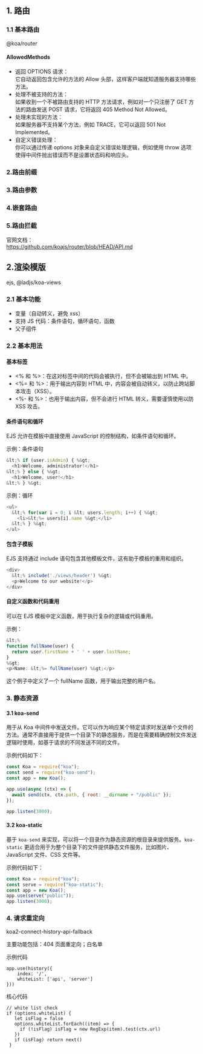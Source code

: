 ## 1\. 路由

### 1.1 基本路由

@koa/router

#### AllowedMethods

- 返回 OPTIONS 请求：  
  它自动返回包含允许的方法的 Allow 头部，这样客户端就知道服务器支持哪些方法。
- 处理不被支持的方法：  
  如果收到一个不被路由支持的 HTTP 方法请求，例如对一个只注册了 GET 方法的路由发送 POST 请求，它将返回 405 Method Not Allowed。
- 处理未实现的方法：  
  如果服务器不支持某个方法，例如 TRACE，它可以返回 501 Not Implemented。
- 自定义错误处理：  
  你可以通过传递 options 对象来自定义错误处理逻辑，例如使用 throw 选项使得中间件抛出错误而不是设置状态码和响应头。

### 2.路由前缀

### 3.路由参数

### 4.嵌套路由

### 5.路由拦截

官网文档：  
https://github.com/koajs/router/blob/HEAD/API.md

## 2.渲染模版

ejs, @ladjs/koa-views

### 2.1 基本功能

- 变量（自动转义，避免 xss）
- 支持 JS 代码：条件语句，循环语句，函数
- 父子组件

### 2.2 基本用法

#### 基本标签

- \<% 和 %>：在这对标签中间的代码会被执行，但不会被输出到 HTML 中。
- \<%= 和 %>：用于输出内容到 HTML 中，内容会被自动转义，以防止跨站脚本攻击（XSS）。
- \<%- 和 %>：也用于输出内容，但不会进行 HTML 转义，需要谨慎使用以防 XSS 攻击。

#### 条件语句和循环

EJS 允许在模板中直接使用 JavaScript 的控制结构，如条件语句和循环。

示例：条件语句

```javascript
&lt;% if (user.isAdmin) { %&gt;
  <h1>Welcome, administrator!</h1>
&lt;% } else { %&gt;
  <h1>Welcome, user!</h1>
&lt;% } %&gt;
```

示例：循环

```javascript
<ul>
  &lt;% for(var i = 0; i &lt; users.length; i++) { %&gt;
    <li>&lt;%= users[i].name %&gt;</li>
  &lt;% } %&gt;
</ul>
```

#### 包含子模板

EJS 支持通过 include 语句包含其他模板文件，这有助于模板的重用和组织。

```javascript
<div>
  &lt;% include('./views/header') %&gt;
  <p>Welcome to our website!</p>
</div>
```

#### 自定义函数和代码重用

可以在 EJS 模板中定义函数，用于执行复杂的逻辑或代码重用。

示例：

```javascript
&lt;%
function fullName(user) {
  return user.firstName + ' ' + user.lastName;
}
%&gt;
<p>Name: &lt;%= fullName(user) %&gt;</p>
```

这个例子中定义了一个 fullName 函数，用于输出完整的用户名。

### 3\. 静态资源

#### 3.1 koa-send

用于从 Koa 中间件中发送文件。它可以作为响应某个特定请求时发送单个文件的方法。通常不直接用于提供一个目录下的静态服务，而是在需要精确控制文件发送逻辑时使用，如基于请求的不同发送不同的文件。

示例代码如下：

```javascript
const Koa = require("koa");
const send = require("koa-send");
const app = new Koa();

app.use(async (ctx) => {
  await send(ctx, ctx.path, { root: __dirname + "/public" });
});

app.listen(3000);
```

#### 3.2 koa-static

基于 `koa-send` 来实现，可以将一个目录作为静态资源的根目录来提供服务。`koa-static` 更适合用于为整个目录下的文件提供静态文件服务，比如图片、JavaScript 文件、CSS 文件等。

示例代码如下：

```javascript
const Koa = require("koa");
const serve = require("koa-static");
const app = new Koa();
app.use(serve("public"));
app.listen(3000);
```

### 4\. 请求重定向

koa2-connect-history-api-fallback

主要功能包括：404 页面重定向；白名单

示例代码

```plaintext
app.use(history({
    index: '/',
    whiteList: ['api', 'server']
}))
```

核心代码

```plaintext
// white list check
if (options.whiteList) {
   let isFlag = false
   options.whiteList.forEach((item) => {
     if (!isFlag) isFlag = new RegExp(item).test(ctx.url)
   })
   if (isFlag) return next()
 }
```

